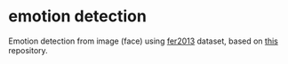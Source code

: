 # emotion detection
Emotion detection from image (face) using [fer2013](https://www.kaggle.com/deadskull7/fer2013) dataset, based on [this](https://github.com/atulapra/Emotion-detection) repository.
